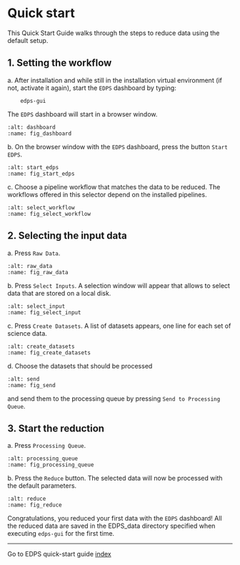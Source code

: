 # Quick start

This Quick Start Guide walks through the steps to reduce data using the default setup. 

## 1. Setting the workflow

a. After installation and while still in the installation virtual environment (if not, activate it again), start the `EDPS` dashboard by typing:

		edps-gui

The `EDPS` dashboard will start in a browser window. 
	
   ````{figure} figures/dashboard.jpg
   :alt: dashboard
   :name: fig_dashboard
   ```` 

b. On the browser window with the `EDPS` dashboard, press the button `Start EDPS`.

   ````{figure} figures/start_edps.jpg
   :alt: start_edps
   :name: fig_start_edps
   ```` 

c. Choose a pipeline workflow that matches the data to be reduced. The workflows offered in this selector depend on the installed pipelines.

   ````{figure} figures/select_workflow.jpg
   :alt: select_workflow
   :name: fig_select_workflow
   ````

## 2. Selecting the input data

a. Press `Raw Data`.
	
   ````{figure} figures/raw_data.jpg
   :alt: raw_data
   :name: fig_raw_data
   ````
 	
b. Press `Select Inputs`. A selection window will appear that allows to select data that are stored on a local disk.

   ````{figure} figures/select_input.jpg
   :alt: select_input
   :name: fig_select_input
   ````

c. Press `Create Datasets`. A list of datasets appears, one line for each set of science data.
	
   ````{figure} figures/create_datasets.jpg
   :alt: create_datasets
   :name: fig_create_datasets
   ```` 

d. Choose the datasets that should be processed 
	
   ````{figure} figures/send.jpg
   :alt: send
   :name: fig_send
   ```` 
and send them to the processing queue by pressing `Send to Processing Queue`.

## 3. Start the reduction

a. Press `Processing Queue`.

   ````{figure} figures/processing_queue.jpg
   :alt: processing_queue
   :name: fig_processing_queue
   ```` 
	
b.  Press the `Reduce` button. The selected data will now be processed with the default parameters.
	
   ````{figure} figures/reduce.jpg
   :alt: reduce
   :name: fig_reduce
   ```` 


Congratulations, you reduced your first data with the `EDPS` dashboard! All the reduced data are saved in the EDPS_data directory specified when executing `edps-gui` for the first time.
	
---
Go to EDPS quick-start guide [index](../quick/index)
